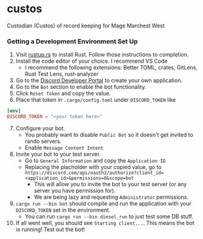 # custos
 Custodian (Custos) of record keeping for Mage Marchest West


### Getting a Development Environment Set Up

1. Visit [rustup.rs](https://rustup.rs/) to install Rust. Follow those instructions to completion.
2. Install the code editor of your choice. I recommend VS Code
    * I recommend the following extensions: Better TOML, crates, GitLens, Rust Test Lens, rust-analyzer
3. Go to the [Discord Developer Portal](https://discord.com/developers/applications) to create your own application.
4. Go to the `Bot` section to enable the bot functionality.
5. Click `Reset Token` and copy the value.
6. Place that token in `.cargo/config.toml` under `DISCORD_TOKEN` like
```toml
[env]
DISCORD_TOKEN = "<your token here>"
```
7. Configure your bot.
    * You probably want to disable `Public Bot` so it doesn't get invited to rando servers.
    * Enable `Message Content Intent`
8. Invite your bot to your test server.
    * Go to `General Information` and copy the `Application ID`
    * Replacing the placholder with your copied value, go to `https://discord.com/api/oauth2/authorize?client_id=<application_id>&permissions=8&scope=bot`
        * This will allow you to invite the bot to your test server (or any server you have permission for).
        * We are being lazy and requesting `Administrator` permissions.
9. `cargo run --bin bot` should compile and run the application with your `DISCORD_TOKEN` set in the environment.
    * You can run `cargo run --bin diesel_run` to just test some DB stuff.
11. If all went well, you should see `Starting client...`. This means the bot is running! Test out the bot!
